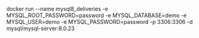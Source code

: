 docker run --name mysql8_deliveries -e MYSQL_ROOT_PASSWORD=password -e MYSQL_DATABASE=demo -e MYSQL_USER=demo -e MYSQL_PASSWORD=password -p 3306:3306 -d mysql/mysql-server:8.0.23